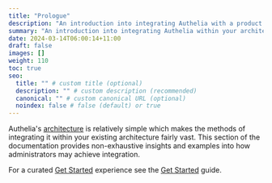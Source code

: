```yaml
---
title: "Prologue"
description: "An introduction into integrating Authelia with a product."
summary: "An introduction into integrating Authelia within your architecture."
date: 2024-03-14T06:00:14+11:00
draft: false
images: []
weight: 110
toc: true
seo:
  title: "" # custom title (optional)
  description: "" # custom description (recommended)
  canonical: "" # custom canonical URL (optional)
  noindex: false # false (default) or true
---
```


Authelia's [architecture](../../overview/prologue/architecture) is relatively simple which makes the methods of
integrating it within your existing architecture fairly vast. This section of the documentation provides non-exhaustive
insights and examples into how administrators may achieve integration.

For a curated [Get Started](../get-started/introduction.md) experience see the
[Get Started](../get-started/introduction.md) guide.
